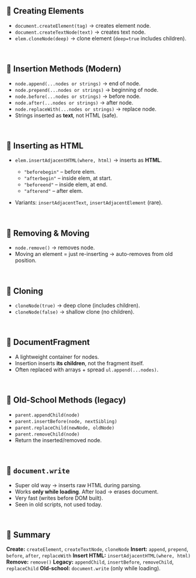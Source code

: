 
## 🔹 Creating Elements

* `document.createElement(tag)` → creates element node.
* `document.createTextNode(text)` → creates text node.
* `elem.cloneNode(deep)` → clone element (`deep=true` includes children).

<br>

## 🔹 Insertion Methods (Modern)

* `node.append(...nodes or strings)` → end of node.
* `node.prepend(...nodes or strings)` → beginning of node.
* `node.before(...nodes or strings)` → before node.
* `node.after(...nodes or strings)` → after node.
* `node.replaceWith(...nodes or strings)` → replace node.
* Strings inserted as **text**, not HTML (safe).

<br>

## 🔹 Inserting as HTML

* `elem.insertAdjacentHTML(where, html)` → inserts as **HTML**.

  * `"beforebegin"` – before elem.
  * `"afterbegin"` – inside elem, at start.
  * `"beforeend"` – inside elem, at end.
  * `"afterend"` – after elem.
* Variants: `insertAdjacentText`, `insertAdjacentElement` (rare).

<br>

## 🔹 Removing & Moving

* `node.remove()` → removes node.
* Moving an element = just re-inserting → auto-removes from old position.

<br>

## 🔹 Cloning

* `cloneNode(true)` → deep clone (includes children).
* `cloneNode(false)` → shallow clone (no children).

<br>

## 🔹 DocumentFragment

* A lightweight container for nodes.
* Insertion inserts **its children**, not the fragment itself.
* Often replaced with arrays + spread `ul.append(...nodes)`.

<br>

## 🔹 Old-School Methods (legacy)

* `parent.appendChild(node)`
* `parent.insertBefore(node, nextSibling)`
* `parent.replaceChild(newNode, oldNode)`
* `parent.removeChild(node)`
* Return the inserted/removed node.

<br>

## 🔹 `document.write`

* Super old way → inserts raw HTML during parsing.
* Works **only while loading**. After load → erases document.
* Very fast (writes before DOM built).
* Seen in old scripts, not used today.

<br>

## 🔹 Summary

**Create:** `createElement`, `createTextNode`, `cloneNode`
**Insert:** `append`, `prepend`, `before`, `after`, `replaceWith`
**Insert HTML:** `insertAdjacentHTML(where, html)`
**Remove:** `remove()`
**Legacy:** `appendChild`, `insertBefore`, `removeChild`, `replaceChild`
**Old-school:** `document.write` (only while loading).

